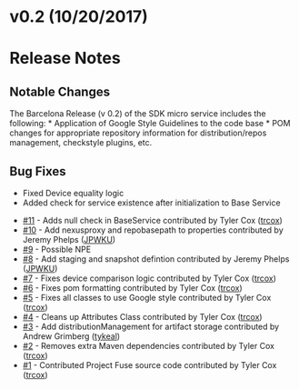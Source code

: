 # v0.2 (10/20/2017)
# Release Notes

## Notable Changes
The Barcelona Release (v 0.2) of the SDK micro service includes the following:
* Application of Google Style Guidelines to the code base
* POM changes for appropriate repository information for distribution/repos management, checkstyle plugins, etc.

## Bug Fixes
* Fixed Device equality logic
* Added check for service existence after initialization to Base Service

 - [#11](https://github.com/edgexfoundry/device-sdk/pull/11) - Adds null check in BaseService contributed by Tyler Cox ([trcox](https://github.com/trcox))
 - [#10](https://github.com/edgexfoundry/device-sdk/pull/10) - Add nexusproxy and repobasepath to properties contributed by Jeremy Phelps ([JPWKU](https://github.com/JPWKU))
 - [#9](https://github.com/edgexfoundry/device-sdk/issues/9) - Possible NPE
 - [#8](https://github.com/edgexfoundry/device-sdk/pull/8) - Add staging and snapshot defintion contributed by Jeremy Phelps ([JPWKU](https://github.com/JPWKU))
 - [#7](https://github.com/edgexfoundry/device-sdk/pull/7) - Fixes device comparison logic contributed by Tyler Cox ([trcox](https://github.com/trcox))
 - [#6](https://github.com/edgexfoundry/device-sdk/pull/6) - Fixes pom formatting contributed by Tyler Cox ([trcox](https://github.com/trcox))
 - [#5](https://github.com/edgexfoundry/device-sdk/pull/5) - Fixes all classes to use Google style contributed by Tyler Cox ([trcox](https://github.com/trcox))
 - [#4](https://github.com/edgexfoundry/device-sdk/pull/4) - Cleans up Attributes Class contributed by Tyler Cox ([trcox](https://github.com/trcox))
 - [#3](https://github.com/edgexfoundry/device-sdk/pull/3) - Add distributionManagement for artifact storage contributed by Andrew Grimberg ([tykeal](https://github.com/tykeal))
 - [#2](https://github.com/edgexfoundry/device-sdk/pull/2) - Removes extra Maven dependencies contributed by Tyler Cox ([trcox](https://github.com/trcox))
 - [#1](https://github.com/edgexfoundry/device-sdk/pull/1) - Contributed Project Fuse source code contributed by Tyler Cox ([trcox](https://github.com/trcox))
